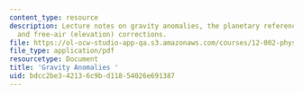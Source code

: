 ```yaml
---
content_type: resource
description: Lecture notes on gravity anomalies, the planetary reference gravity field,
  and free-air (elevation) corrections.
file: https://ol-ocw-studio-app-qa.s3.amazonaws.com/courses/12-002-physics-and-chemistry-of-the-terrestrial-planets-fall-2008/bdcc2be342136c9bd11854026e691387_MIT12_002f08_lec27_28.pdf
file_type: application/pdf
resourcetype: Document
title: 'Gravity Anomalies '
uid: bdcc2be3-4213-6c9b-d118-54026e691387
---
```

